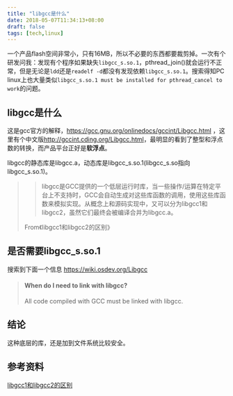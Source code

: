 ```yaml
---
title: "libgcc是什么"
date: 2018-05-07T11:34:13+08:00
draft: false
tags: [tech,linux]
---
```


一个产品flash空间非常小，只有16MB，所以不必要的东西都要裁剪掉。一次有个研发问我：发现有个程序如果缺失`libgcc_s.so.1`，pthread_join()就会运行不正常，但是无论是`ldd`还是`readelf -d`都没有发现依赖`libgcc_s.so.1`。搜索得知PC linux上也大量类似`libgcc_s.so.1 must be installed for pthread_cancel to work`的问题。

<!--more-->

##  libgcc是什么

这是gcc官方的解释，<https://gcc.gnu.org/onlinedocs/gccint/Libgcc.html>  ，这里有个中文版<http://gccint.cding.org/Libgcc.html>，最明显的看到了整型和浮点数的转换，而产品平台正好是**软浮点**。

libgcc的静态库是libgcc.a，动态库是libgcc_s.so.1(libgcc_s.so指向libgcc_s.so.1)。

>> libgcc是GCC提供的一个低层运行时库，当一些操作/运算在特定平台上不支持时，GCC会自动生成对这些库函数的调用，使用这些库函数来模拟实现。从概念上和源码实现中，又可以分为libgcc1和libgcc2，虽然它们最终会被编译合并为libgcc.a。
>
> From《libgcc1和libgcc2的区别》

## 是否需要libgcc_s.so.1

搜索到下面一个信息 <https://wiki.osdev.org/Libgcc>

> ####   When do I need to link with libgcc?
>  All code compiled with GCC must be linked with  libgcc.

## 结论

这种底层的库，还是加到文件系统比较安全。

## 参考资料

[libgcc1和libgcc2的区别](https://www.hellogcc.org/?p=33412)



